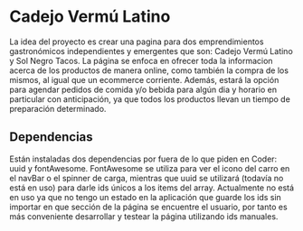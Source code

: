 # Cadejo Vermú Latino

La idea del proyecto es crear una pagina para dos emprendimientos gastronómicos independientes y emergentes que son: Cadejo Vermú Latino y Sol Negro Tacos. 
La página se enfoca en ofrecer toda la informacion acerca de los productos de manera online, como también la compra de los mismos, al igual que un ecommerce corriente. Además, estará la opción para agendar pedidos de comida y/o bebida para algún dia y horario en particular con anticipación, ya que todos los productos llevan un tiempo de preparación determinado.

## Dependencias
Están instaladas dos dependencias por fuera de lo que piden en Coder: uuid y fontAwesome. FontAwesome se utiliza para ver el icono del carro en el navBar o el spinner de carga, mientras que uuid se utilizará (todavía no está en uso) para darle ids únicos a los items del array. Actualmente no está en uso ya que no tengo un estado en la aplicación que guarde los ids sin importar en que sección de la página se encuentre el usuario, por tanto es más conveniente desarrollar y testear la página utilizando ids manuales.

